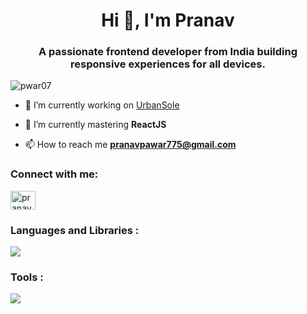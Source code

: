 <h1 align="center">Hi 👋, I'm Pranav</h1>
<h3 align="center">A passionate frontend developer from India building responsive experiences for all devices.</h3>

<p align="left"> <img src="https://komarev.com/ghpvc/?username=pwar07&label=Profile%20views&color=0e75b6&style=flat" alt="pwar07" /> </p>

- 🔭 I’m currently working on [UrbanSole](https://urban-sole.vercel.app)

- 🌱 I’m currently mastering **ReactJS**

- 📫 How to reach me **pranavpawar775@gmail.com**

<h3 align="left">Connect with me:</h3>
<p align="left">
<a href="https://linkedin.com/in/pranav pawar" target="blank"><img align="center" src="https://skillicons.dev/icons?i=linkedin" alt="pranav pawar" height="30" width="40" /></a>
</p>

<h3 align="left">Languages and Libraries :</h3>
<p align="left">
    <img src="https://skillicons.dev/icons?i=html,css,js,react,bootstrap,tailwind" />
</p>

<h3 align="left">Tools :</h3>
<p align="left">
    <img src="https://skillicons.dev/icons?i=github,vscode,vite" />
</p>
